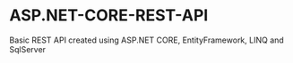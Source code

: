 # ASP.NET-CORE-REST-API
Basic REST API created using ASP.NET CORE, EntityFramework, LINQ and SqlServer
